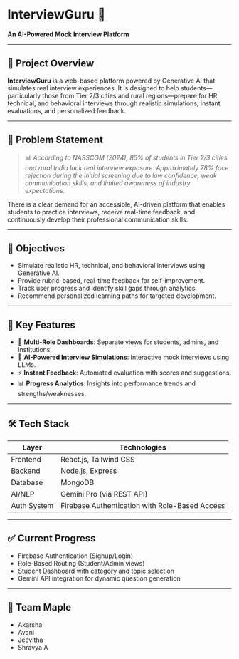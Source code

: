 # InterviewGuru 🎯
**An AI-Powered Mock Interview Platform**

---

## 🚀 Project Overview

**InterviewGuru** is a web-based platform powered by Generative AI that simulates real interview experiences. It is designed to help students—particularly those from Tier 2/3 cities and rural regions—prepare for HR, technical, and behavioral interviews through realistic simulations, instant evaluations, and personalized feedback.

---

## 🧠 Problem Statement

> 📊 *According to NASSCOM (2024), 85% of students in Tier 2/3 cities and rural India lack real interview exposure. Approximately 78% face rejection during the initial screening due to low confidence, weak communication skills, and limited awareness of industry expectations.*

There is a clear demand for an accessible, AI-driven platform that enables students to practice interviews, receive real-time feedback, and continuously develop their professional communication skills.

---

## 🎯 Objectives

- Simulate realistic HR, technical, and behavioral interviews using Generative AI.
- Provide rubric-based, real-time feedback for self-improvement.
- Track user progress and identify skill gaps through analytics.
- Recommend personalized learning paths for targeted development.

---

## 🌟 Key Features

- 🔑 **Multi-Role Dashboards**: Separate views for students, admins, and institutions.
- 🤖 **AI-Powered Interview Simulations**: Interactive mock interviews using LLMs.
- ⚡ **Instant Feedback**: Automated evaluation with scores and suggestions.
- 📊 **Progress Analytics**: Insights into performance trends and strengths/weaknesses.

---

## 🛠️ Tech Stack

| Layer        | Technologies                                  |
|--------------|-----------------------------------------------|
| Frontend     | React.js, Tailwind CSS                        |
| Backend      | Node.js, Express                              |
| Database     | MongoDB                                       |
| AI/NLP       | Gemini Pro (via REST API)                     |
| Auth System  | Firebase Authentication with Role-Based Access|

---

## ✅ Current Progress

- Firebase Authentication (Signup/Login)
- Role-Based Routing (Student/Admin views)
- Student Dashboard with category and topic selection
- Gemini API integration for dynamic question generation

---

## 👥 Team Maple

- Akarsha  
- Avani  
- Jeevitha  
- Shravya A
